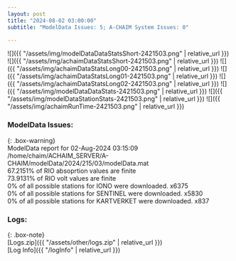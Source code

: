 ```yaml
---
layout: post
title: "2024-08-02 03:00:00"
subtitle: "ModelData Issues: 5; A-CHAIM System Issues: 0"

---
```


![]({{ "/assets/img/modelDataDataStatsShort-2421503.png" | relative_url }})
![]({{ "/assets/img/achaimDataStatsShort-2421503.png" | relative_url }})
![]({{ "/assets/img/achaimDataStatsLong00-2421503.png" | relative_url }})
![]({{ "/assets/img/achaimDataStatsLong01-2421503.png" | relative_url }})
![]({{ "/assets/img/achaimDataStatsLong02-2421503.png" | relative_url }})
![]({{ "/assets/img/modelDataDataStats-2421503.png" | relative_url }})
![]({{ "/assets/img/modelDataStationStats-2421503.png" | relative_url }})
![]({{ "/assets/img/achaimRunTime-2421503.png" | relative_url }})


### ModelData Issues:  
  
{: .box-warning}  
 ModelData report for 02-Aug-2024 03:15:09   
 /home/chaim/ACHAIM_SERVER/A-CHAIM/modelData/2024/215/03/modelData.mat   
 67.2151% of RIO absoprtion values are finite   
 73.9131% of RIO volt values are finite   
 0% of all possible stations for IONO were downloaded. x6375   
 0% of all possible stations for SENTINEL were downloaded. x5830   
 0% of all possible stations for KARTVERKET were downloaded. x837   
  


### Logs:  
  
{: .box-note}  
[Logs.zip]({{ "/assets/other/logs.zip" | relative_url }})  
[Log Info]({{ "/logInfo" | relative_url }})  
